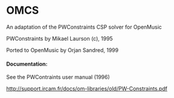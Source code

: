# OMCS
An adaptation of the PWConstraints CSP solver for OpenMusic

PWConstraints by Mikael Laurson (c), 1995

Ported to OpenMusic by Orjan Sandred, 1999

#### Documentation:

See the PWContraints user manual (1996)

http://support.ircam.fr/docs/om-libraries/old/PW-Constraints.pdf
